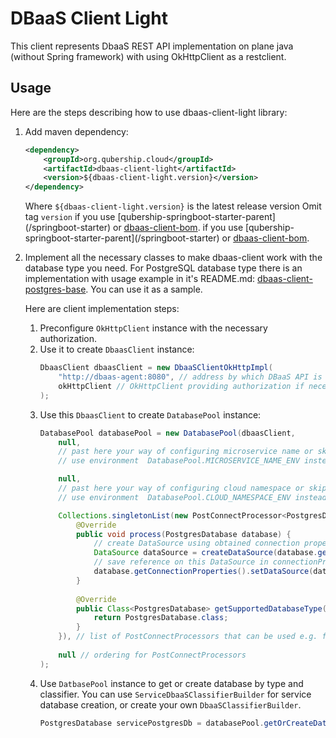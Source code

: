 # DBaaS Client Light

This client represents DbaaS REST API implementation on plane java (without Spring framework) with using OkHttpClient as a restclient. 

## Usage
Here are the steps describing how to use dbaas-client-light library: 
1. Add maven dependency: 
    ```xml
    <dependency>
        <groupId>org.qubership.cloud</groupId>
        <artifactId>dbaas-client-light</artifactId>
        <version>${dbaas-client-light.version}</version>
    </dependency>
    ```
    Where `${dbaas-client-light.version}` is the latest release version
    Omit tag `version` if you use [qubership-springboot-starter-parent](<github link todo>/springboot-starter) or [dbaas-client-bom](../../dbaas-client-bom-parent/dbaas-client-bom/README.md). if you use [qubership-springboot-starter-parent](<github link todo>/springboot-starter) or [dbaas-client-bom](../../dbaas-client-bom-parent/dbaas-client-bom/README.md). 
2. Implement all the necessary classes to make dbaas-client work with the database type you need. 
    For PostgreSQL database type there is an implementation with usage example in it's README.md: 
    [dbaas-client-postgres-base](../dbaas-client-postgres-base/README.md). You can use it as a sample. 
    
    Here are client implementation steps:
    1. Preconfigure `OkHttpClient` instance with the necessary authorization. 
    2. Use it to create `DbaasClient` instance: 
        ```java
        DbaasClient dbaasClient = new DbaaSClientOkHttpImpl(
            "http://dbaas-agent:8080", // address by which DBaaS API is available
            okHttpClient // OkHttpClient providing authorization if necessary
        );
        ```
    3. Use this `DbaasClient` to create `DatabasePool` instance: 
        ```java
        DatabasePool databasePool = new DatabasePool(dbaasClient,
            null,
            // past here your way of configuring microservice name or skip to
            // use environment  DatabasePool.MICROSERVICE_NAME_ENV instead
        
            null,
            // past here your way of configuring cloud namespace or skip to
            // use environment  DatabasePool.CLOUD_NAMESPACE_ENV instead
        
            Collections.singletonList(new PostConnectProcessor<PostgresDatabase>() {
                @Override
                public void process(PostgresDatabase database) {
                    // create DataSource using obtained connection properties
                    DataSource dataSource = createDataSource(database.getConnectionProperties());
                    // save reference on this DataSource in connectionProperties so it can be used by DbaasPostgresProxyDataSource
                    database.getConnectionProperties().setDataSource(dataSource);
                }
               
                @Override
                public Class<PostgresDatabase> getSupportedDatabaseType() {
                    return PostgresDatabase.class;
                }
            }), // list of PostConnectProcessors that can be used e.g. for DataSource configuration
                        
            null // ordering for PostConnectProcessors
        );
        ```
    4. Use `DatbasePool` instance to get or create database by type and classifier. 
        You can use `ServiceDbaaSClassifierBuilder` for service database creation, or create your own `DbaaSClassifierBuilder`. 
        ```java
        PostgresDatabase servicePostgresDb = databasePool.getOrCreateDatabase(PostgresDBType.INSTANCE, new ServiceDbaaSClassifierBuilder(null).build());
        ```